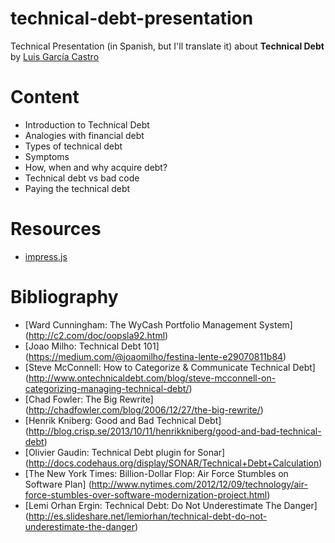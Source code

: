 technical-debt-presentation
=======================

Technical Presentation (in Spanish, but I'll translate it) about **Technical Debt** by [Luis García Castro](https://github.com/LuisGC)

# Content

+ Introduction to Technical Debt
 + Analogies with financial debt
 + Types of technical debt
 + Symptoms
+ How, when and why acquire debt?
+ Technical debt vs bad code
+ Paying the technical debt

# Resources

* [impress.js](https://github.com/bartaz/impress.js)

# Bibliography

* [Ward Cunningham: The WyCash Portfolio Management System] (http://c2.com/doc/oopsla92.html)
* [Joao Milho: Technical Debt 101] (https://medium.com/@joaomilho/festina-lente-e29070811b84)
* [Steve McConnell: How to Categorize & Communicate Technical Debt] (http://www.ontechnicaldebt.com/blog/steve-mcconnell-on-categorizing-managing-technical-debt/)
* [Chad Fowler: The Big Rewrite] (http://chadfowler.com/blog/2006/12/27/the-big-rewrite/)
* [Henrik Kniberg: Good and Bad Technical Debt] (http://blog.crisp.se/2013/10/11/henrikkniberg/good-and-bad-technical-debt)
* [Olivier Gaudin: Technical Debt plugin for Sonar] (http://docs.codehaus.org/display/SONAR/Technical+Debt+Calculation)
* [The New York Times: Billion-Dollar Flop: Air Force Stumbles on Software Plan] (http://www.nytimes.com/2012/12/09/technology/air-force-stumbles-over-software-modernization-project.html)
* [Lemi Orhan Ergin: Technical Debt: Do Not Underestimate The Danger] (http://es.slideshare.net/lemiorhan/technical-debt-do-not-underestimate-the-danger)

